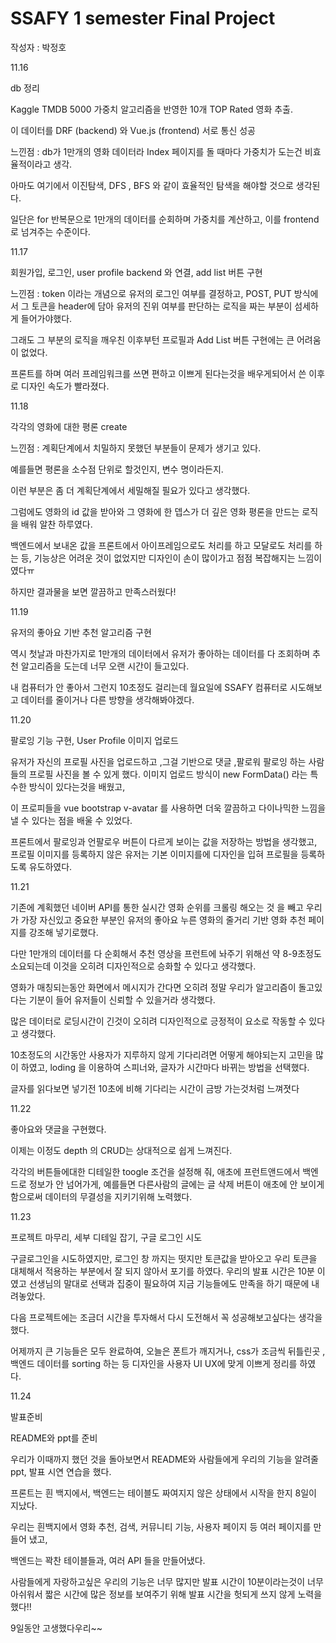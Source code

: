 # SSAFY 1 semester Final Project 

작성자 : 박정호



11.16

db 정리 

Kaggle TMDB 5000 가중치 알고리즘을 반영한 10개 TOP Rated 영화 추출.

이 데이터를 DRF (backend) 와 Vue.js (frontend) 서로 통신 성공



느낀점 : db가 1만개의 영화 데이터라 Index 페이지를 돌 때마다 가중치가 도는건 비효율적이라고 생각.

아마도 여기에서 이진탐색, DFS , BFS 와 같이 효율적인 탐색을 해야할 것으로 생각된다.

일단은 for 반복문으로 1만개의 데이터를 순회하며 가중치를 계산하고, 이를 frontend로 넘겨주는 수준이다.





11.17

회원가입, 로그인, user profile backend 와 연결, add list 버튼 구현



느낀점 : token 이라는 개념으로 유저의 로그인 여부를 결정하고, POST, PUT 방식에서 그 토큰을 header에 담아 유저의 진위 여부를 판단하는 로직을 짜는 부분이 섬세하게 들어가야했다.

그래도 그 부분의 로직을 깨우친 이후부턴 프로필과 Add List 버튼 구현에는 큰 어려움이 없었다.

프론트를 하며 여러 프레임워크를 쓰면 편하고 이쁘게 된다는것을 배우게되어서 쓴 이후로 디자인 속도가 빨라졌다.



11.18 

각각의 영화에 대한 평론 create



느낀점 : 계획단계에서 치밀하지 못했던 부분들이 문제가 생기고 있다.

예를들면 평론을 소수점 단위로 할것인지, 변수 명이라든지.

이런 부분은 좀 더 계획단계에서 세밀해질 필요가 있다고 생각했다.

그럼에도 영화의 id 값을 받아와 그 영화에 한 뎁스가 더 깊은 영화 평론을 만드는 로직을 배워 알찬 하루였다.

백엔드에서 보내온 값을 프론트에서 아이프레임으로도 처리를 하고 모달로도 처리를 하는 등, 기능상은 어려운 것이 없었지만 디자인이 손이 많이가고 점점 복잡해지는 느낌이였다ㅠ

하지만 결과물을 보면 깔끔하고 만족스러웠다!



11.19

유저의 좋아요 기반 추천 알고리즘 구현



역시 첫날과 마찬가지로 1만개의 데이터에서 유저가 좋아하는 데이터를 다 조회하며 추천 알고리즘을 도는데 너무 오랜 시간이 들고있다.

내 컴퓨터가 안 좋아서 그런지 10초정도 걸리는데 월요일에 SSAFY 컴퓨터로 시도해보고 데이터를 줄이거나 다른 방향을 생각해봐야겠다.



11.20

팔로잉 기능 구현, User Profile 이미지 업로드



유저가 자신의 프로필 사진을 업로드하고 ,그걸 기반으로 댓글 ,팔로워 팔로잉 하는 사람들의 프로필 사진을 볼 수 있게 했다. 이미지 업로드 방식이 new FormData() 라는 특수한 방식이 있다는것을 배웠고,

이 프로피들을 vue bootstrap v-avatar 를 사용하면 더욱 깔끔하고 다이나믹한 느낌을 낼 수 있다는 점을 배울 수 있었다.

프론트에서 팔로잉과 언팔로우 버튼이 다르게 보이는 값을 저장하는 방법을 생각했고, 프로필 이미지를 등록하지 않은 유저는 기본 이미지를에 디자인을 입혀 프로필을 등록하도록 유도하였다.



11.21 

기존에 계획했던 네이버 API를 통한 실시간 영화 순위를 크롤링 해오는 것 을 빼고 우리가 가장 자신있고 중요한 부분인 유저의 좋아요 누른 영화의 줄거리 기반 영화 추천 페이지를 강조해 넣기로했다.

다만 1만개의 데이터를 다 순회해서 추천 영상을 프런트에 놔주기 위해선 약 8-9초정도 소요되는데 이것을 오히려 디자인적으로 승화할 수 있다고 생각했다.

영화가 매칭되는동안 화면에서 메시지가 간다면 오히려 정말 우리가 알고리즘이 돌고있다는 기분이 들어 유저들이 신뢰할 수 있을거라 생각했다.

많은 데이터로 로딩시간이 긴것이 오히려 디자인적으로 긍정적이 요소로 작동할 수 있다고 생각했다.

10초정도의 시간동안 사용자가 지루하지 않게 기다리려면 어떻게 해야되는지 고민을 많이 하였고, loding 을 이용하여 스피너와, 글자가 시간마다 바뀌는 방법을 선택했다.

글자를 읽다보면 넣기전 10초에 비해 기다리는 시간이 금방 가는것처럼 느껴졋다



11.22

좋아요와 댓글을 구현했다.

이제는 이정도 depth 의 CRUD는 상대적으로 쉽게 느껴진다. 

 각각의 버튼들에대한 디테일한 toogle 조건을 설정해 줘, 애초에 프런트앤드에서 백엔드로 정보가 안 넘어가게, 예를들면 다른사람의 글에는 글 삭제 버튼이 애초에 안 보이게 함으로써 데이터의 무결성을 지키기위해 노력했다.



11.23

프로젝트 마무리, 세부 디테일 잡기, 구글 로그인 시도

구글로그인을 시도하였지만, 로그인 창 까지는 떳지만 토큰값을 받아오고 우리 토큰을 대체해서 적용하는 부분에서 잘 되지 않아서 포기를 하였다. 우리의 발표 시간은 10분 이였고 선생님의 말대로 선택과 집중이 필요하여 지금 기능들에도 만족을 하기 때문에 내려놓았다.

다음 프로젝트에는 조금더 시간을 투자해서 다시 도전해서 꼭 성공해보고싶다는 생각을 했다.

어제까지 큰 기능들은 모두 완료하여, 오늘은 폰트가 깨지거나, css가 조금씩 뒤틀린곳 , 백엔드 데이터를 sorting 하는 등 디자인을 사용자 UI UX에 맞게 이쁘게 정리를 하였다.



11.24

발표준비

README와 ppt를 준비 

우리가 이때까지 했던 것을 돌아보면서 README와 사람들에게 우리의 기능을 알려줄 ppt, 발표 시연 연습을 했다.

프론트는 흰 백지에서, 백엔드는 테이블도 짜여지지 않은 상태에서 시작을 한지 8일이 지났다.

우리는 흰백지에서 영화 추천, 검색, 커뮤니티 기능, 사용자 페이지 등 여러 페이지를 만들어 냈고,

백엔드는 꽉찬 테이블들과, 여러 API 들을 만들어냈다.

사람들에게 자랑하고싶은 우리의 기능은 너무 많지만 발표 시간이 10분이라는것이 너무 아쉬워서 짧은 시간에 많은 정보를 보여주기 위해 발표 시간을 헛되게 쓰지 않게 노력을 했다!! 

9일동안 고생했다우리~~ 
